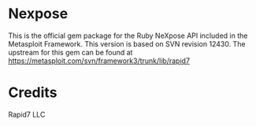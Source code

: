 # Nexpose

This is the official gem package for the Ruby NeXpose API included in the Metasploit Framework. This version is based on SVN revision 12430.
The upstream for this gem can be found at https://metasploit.com/svn/framework3/trunk/lib/rapid7

# Credits
Rapid7 LLC
